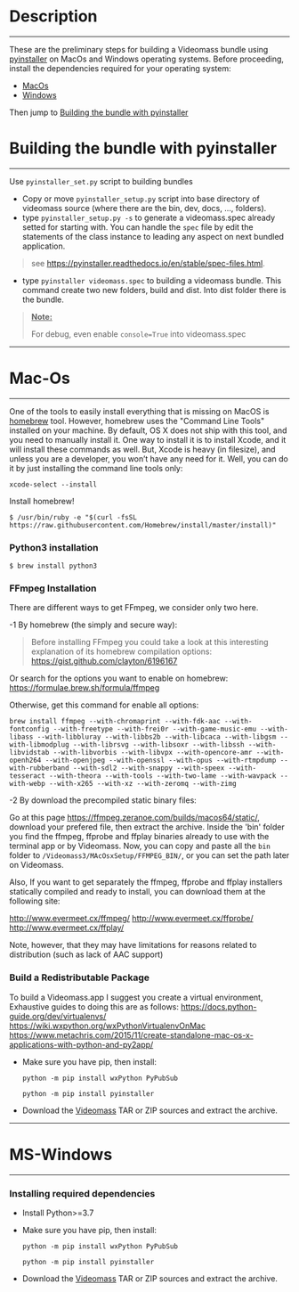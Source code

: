 # Description
-----------------

These are the preliminary steps for building a Videomass bundle using
[pyinstaller](https://pypi.org/project/PyInstaller/) on MacOs and Windows
operating systems. Before proceeding, install the dependencies required for
your operating system:

- [MacOs](#mac-os)
- [Windows](#ms-windows)

Then jump to [Building the bundle with pyinstaller](#building-the-bundle-with-pyinstaller)


# Building the bundle with pyinstaller
-----------------
Use `pyinstaller_set.py` script to building bundles 

- Copy or move `pyinstaller_setup.py` script into base directory of videomass 
source (where there are the bin, dev, docs, ..., folders). 
- type `pyinstaller_setup.py -s` to generate a videomass.spec already setted for 
starting with. You can handle the `spec` file by edit the statements of the class 
instance to leading any aspect on next bundled application.
> see https://pyinstaller.readthedocs.io/en/stable/spec-files.html.
- type `pyinstaller videomass.spec` to building a videomass bundle. This command
create two new folders, build and dist. Into dist folder there is the bundle.

> <ins>**Note:**</ins>
>
> For debug, even enable `console=True` into videomass.spec

-----------------
# Mac-Os
-----------------

One of the tools to easily install everything that is missing on MacOS is
[homebrew](https://brew.sh/) tool. However, homebrew uses the "Command Line Tools"
installed on your machine. By default, OS X does not ship with this tool, and you
need to manually install it. One way to install it is to install Xcode, and it
will install these commands as well. But, Xcode is heavy (in filesize), and
unless you are a developer, you won’t have any need for it. Well, you can do it
by just installing the command line tools only:
```
xcode-select --install
```
Install homebrew!
```
$ /usr/bin/ruby -e "$(curl -fsSL https://raw.githubusercontent.com/Homebrew/install/master/install)"
```
### Python3 installation
```
$ brew install python3
```

### FFmpeg Installation

There are different ways to get FFmpeg, we consider only two here.

-1 By homebrew (the simply and secure way):
> Before installing FFmpeg you could take a look at this interesting explanation
of its homebrew compilation options: <https://gist.github.com/clayton/6196167>

Or search for the options you want to enable on homebrew:
<https://formulae.brew.sh/formula/ffmpeg>

Otherwise, get this command for enable all options:
```
brew install ffmpeg --with-chromaprint --with-fdk-aac --with-fontconfig --with-freetype --with-frei0r --with-game-music-emu --with-libass --with-libbluray --with-libbs2b --with-libcaca --with-libgsm --with-libmodplug --with-librsvg --with-libsoxr --with-libssh --with-libvidstab --with-libvorbis --with-libvpx --with-opencore-amr --with-openh264 --with-openjpeg --with-openssl --with-opus --with-rtmpdump --with-rubberband --with-sdl2 --with-snappy --with-speex --with-tesseract --with-theora --with-tools --with-two-lame --with-wavpack --with-webp --with-x265 --with-xz --with-zeromq --with-zimg
```
-2 By download the precompiled static binary files:

Go at this page <https://ffmpeg.zeranoe.com/builds/macos64/static/>, download
your prefered file, then extract the archive. Inside the 'bin' folder you find
the ffmpeg, ffprobe and ffplay binaries already to use with the terminal app or
by Videomass. Now, you can copy and paste all the `bin` folder to
`/Videomass3/MAcOsxSetup/FFMPEG_BIN/`, or you can set the path later on Videomass.

Also, If you want to get separately the ffmpeg, ffprobe and ffplay installers
statically compiled and ready to install, you can download them at the following site:

<http://www.evermeet.cx/ffmpeg/>
<http://www.evermeet.cx/ffprobe/>
<http://www.evermeet.cx/ffplay/>

Note, however, that they may have limitations for reasons related to distribution
(such as lack of AAC support)

### Build a Redistributable Package
To build a Videomass.app I suggest you create a virtual environment, Exhaustive
guides to doing this are as follows:
<https://docs.python-guide.org/dev/virtualenvs/>
<https://wiki.wxpython.org/wxPythonVirtualenvOnMac>
<https://www.metachris.com/2015/11/create-standalone-mac-os-x-applications-with-python-and-py2app/>

- Make sure you have pip, then install:

   `python -m pip install wxPython PyPubSub`

   `python -m pip install pyinstaller`

- Download the [Videomass](https://github.com/jeanslack/Videomass) TAR or ZIP
sources and extract the archive.
-----------------
# MS-Windows
-----------------

### Installing required dependencies
- Install Python>=3.7

- Make sure you have pip, then install:

   `python -m pip install wxPython PyPubSub`

   `python -m pip install pyinstaller`

- Download the [Videomass](https://github.com/jeanslack/Videomass) TAR or ZIP
sources and extract the archive.
